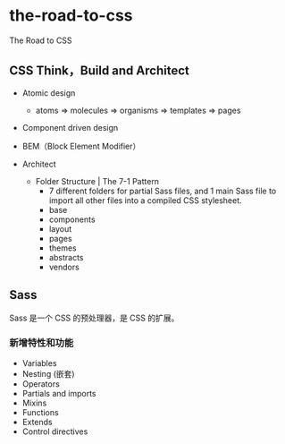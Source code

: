 # the-road-to-css
The Road to CSS

## CSS Think，Build and Architect

- Atomic design
  - atoms => molecules => organisms => templates => pages
- Component driven design

- BEM（Block Element Modifier）

- Architect
  - Folder Structure | The 7-1 Pattern
    - 7 different folders for partial Sass files, and 1 main Sass file to import all other files into a compiled CSS stylesheet.
    - base
    - components
    - layout
    - pages
    - themes
    - abstracts
    - vendors

## Sass

Sass 是一个 CSS 的预处理器，是 CSS 的扩展。

### 新增特性和功能

- Variables
- Nesting (嵌套)
- Operators
- Partials and imports
- Mixins
- Functions
- Extends
- Control directives
